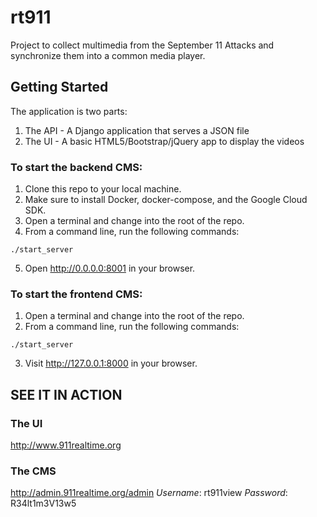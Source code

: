 # rt911

Project to collect multimedia from the September 11 Attacks and synchronize them into a common media player.

## Getting Started

The application is two parts:
1. The API - A Django application that serves a JSON file
2. The UI - A basic HTML5/Bootstrap/jQuery app to display the videos

### To start the backend CMS:
1. Clone this repo to your local machine.
2. Make sure to install Docker, docker-compose, and the Google Cloud SDK.
3. Open a terminal and change into the root of the repo.
4. From a command line, run the following commands:
```cd backend
./start_server
```
5. Open http://0.0.0.0:8001 in your browser.

### To start the frontend CMS:
1. Open a terminal and change into the root of the repo.
2. From a command line, run the following commands:
```cd frontend
./start_server
```
3. Visit http://127.0.0.1:8000 in your browser.


## SEE IT IN ACTION
### The UI
http://www.911realtime.org

### The CMS
http://admin.911realtime.org/admin
*Username*: rt911view
*Password*: R34lt1m3V13w5
